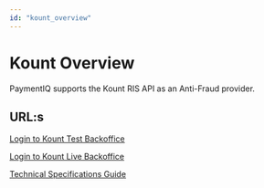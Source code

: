 ```yaml
---
id: "kount_overview"
---
```


# Kount Overview

PaymentIQ supports the Kount RIS API as an Anti-Fraud provider.

## URL:s

[Login to Kount Test Backoffice](https://portal.test.kount.net/login/)

[Login to Kount Live Backoffice](https://portal.kount.net/login/)

[Technical Specifications Guide](http://kount.github.io/ris-sdk/specguide696.pdf)

